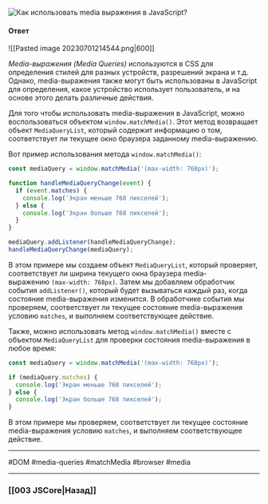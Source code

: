 ![Как использовать media выражения в JavaScript?](https://youtu.be/3kvKFfPteFg?t=30)

#### Ответ

![[Pasted image 20230701214544.png|600]]

*Media-выражения (Media Queries)* используются в CSS для определения стилей для разных устройств, разрешений экрана и т.д. Однако, media-выражения также могут быть использованы в JavaScript для определения, какое устройство использует пользователь, и на основе этого делать различные действия.

Для того чтобы использовать media-выражения в JavaScript, можно воспользоваться объектом `window.matchMedia()`. Этот метод возвращает объект `MediaQueryList`, который содержит информацию о том, соответствует ли текущее окно браузера заданному media-выражению.

Вот пример использования метода `window.matchMedia()`:

```javascript
const mediaQuery = window.matchMedia('(max-width: 768px)');

function handleMediaQueryChange(event) {
  if (event.matches) {
    console.log('Экран меньше 768 пикселей');
  } else {
    console.log('Экран больше 768 пикселей');
  }
}

mediaQuery.addListener(handleMediaQueryChange);
handleMediaQueryChange(mediaQuery);
```

В этом примере мы создаем объект `MediaQueryList`, который проверяет, соответствует ли ширина текущего окна браузера media-выражению `(max-width: 768px)`. Затем мы добавляем обработчик события `addListener()`, который будет вызываться каждый раз, когда состояние media-выражения изменится. В обработчике события мы проверяем, соответствует ли текущее состояние media-выражения условию `matches`, и выполняем соответствующее действие.

Также, можно использовать метод `window.matchMedia()` вместе с объектом `MediaQueryList` для проверки состояния media-выражения в любое время:

```javascript
const mediaQuery = window.matchMedia('(max-width: 768px)');

if (mediaQuery.matches) {
  console.log('Экран меньше 768 пикселей');
} else {
  console.log('Экран больше 768 пикселей');
}
```

В этом примере мы проверяем, соответствует ли текущее состояние media-выражения условию `matches`, и выполняем соответствующее действие.

___
#DOM #media-queries #matchMedia #browser #media

___

### [[003 JSCore|Назад]]